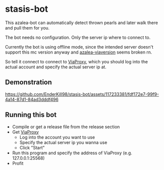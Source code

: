 # stasis-bot

This azalea-bot can automatically detect thrown pearls and later walk there and pull them for you.

The bot needs no configuration. Only the server ip where to connect to.

Currently the bot is using offline mode, since the intended server doesn't support this mc version anyway and [azalea-viaversion](https://github.com/azalea-rs/azalea-viaversion) seems broken rn.

So tell it connect to connect to [ViaProxy](https://github.com/ViaVersion/ViaProxy/releases), which you should log into the actual account and specify the actual server ip at.

## Demonstration

https://github.com/EnderKill98/stasis-bot/assets/117233381/fdf172e7-99f9-4a14-87d1-84ad3dddf496

## Running this bot

 - Compile or get a release file from the release section
 - Get [ViaProxy](https://github.com/ViaVersion/ViaProxy/releases)
   - Log into the account you want to use
   - Specify the actual server ip you wanna use
   - Click "Start"
 - Run this program and specify the address of ViaProxy (e.g. 127.0.0.1:25568)
 - Profit
